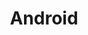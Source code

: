 ---
layout: list
title: Android
slug: android
menu: true
description: >
  My android experiments
---